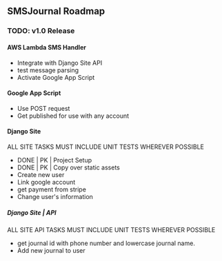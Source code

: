 ## SMSJournal Roadmap

### TODO: v1.0 Release

#### AWS Lambda SMS Handler
* Integrate with Django Site API
* test message parsing
* Activate Google App Script

#### Google App Script
* Use POST request
* Get published for use with any account

#### Django Site

ALL SITE TASKS MUST INCLUDE UNIT TESTS WHEREVER POSSIBLE

* DONE | PK | Project Setup
* DONE | PK | Copy over static assets
* Create new user
* Link google account
* get payment from stripe
* Change user's information

##### Django Site | API

ALL SITE API TASKS MUST INCLUDE UNIT TESTS WHEREVER POSSIBLE

* get journal id with phone number and lowercase journal name.
* Add new journal to user
